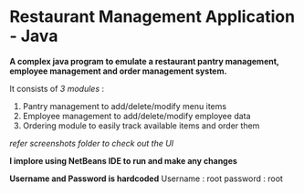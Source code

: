 # Restaurant Management Application - Java

**A complex java program to emulate a restaurant pantry management, employee management and order management system.**

It consists of *3 modules* :
  1. Pantry management to add/delete/modify menu items
  1. Employee management to add/delete/modify employee data
  1. Ordering module to easily track available items and order them

*refer screenshots folder to check out the UI*

**I implore using NetBeans IDE to run and make any changes**

**Username and Password is hardcoded**
Username : root
password : root
